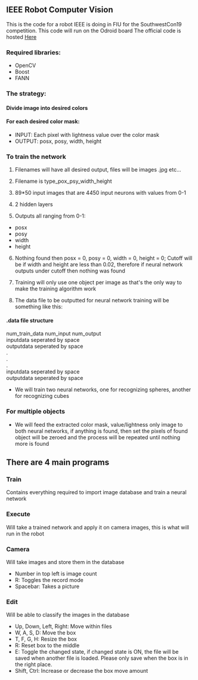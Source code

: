 ## IEEE Robot Computer Vision

This is the code for a robot IEEE is doing in FIU for the SouthwestCon19 competition. This code will run on the Odroid board
The official code is hosted [Here](https://github.com/ieeefiu/robot2019)


### Required libraries:
* OpenCV
* Boost
* FANN

### The strategy:

#### Divide image into desired colors

#### For each desired color mask:
* INPUT: Each pixel with lightness value over the color mask
* OUTPUT: posx, posy, width, height

### To train the network
1. Filenames will have all desired output, files will be images .jpg etc...

2. Filename is type_pox_psy_width_height

3. 89*50 input images that are 4450 input neurons with values from 0-1
4. 2 hidden layers

5. Outputs all ranging from 0-1: 
  * posx
  * posy
  * width
  * height

6. Nothing found then posx = 0, posy = 0, width = 0, height = 0; Cutoff will be if width and height are less than 0.02, therefore if neural network outputs under cutoff then nothing was found

7. Training will only use one object per image as that's the only way to make the training algorithm work

8. The data file to be outputted for neural network training will be something like this:

#### .data file structure
  num_train_data num_input num_output  
  inputdata seperated by space  
  outputdata seperated by space  
  .  
  .  
  .  
  inputdata seperated by space  
  outputdata seperated by space  

* We will train two neural networks, one for recognizing spheres, another for recognizing cubes

### For multiple objects
* We will feed the extracted color mask, value/lightness only image to both neural networks, if anything is found, then set the pixels of found object will be zeroed and the process will be repeated until nothing more is found

## There are 4 main programs
### Train
Contains everything required to import image database and train a neural network
### Execute
Will take a trained network and apply it on camera images, this is what will run in the robot
### Camera
Will take images and store them in the database
* Number in top left is image count
* R: Toggles the record mode
* Spacebar: Takes a picture
### Edit
Will be able to classify the images in the database
* Up, Down, Left, Right: Move within files
* W, A, S, D: Move the box
* T, F, G, H: Resize the box
* R: Reset box to the middle
* E: Toggle the changed state, if changed state is ON, the file will be saved when another file is loaded. Please only save when the box is in the right place.
* Shift, Ctrl: Increase or decrease the box move amount
